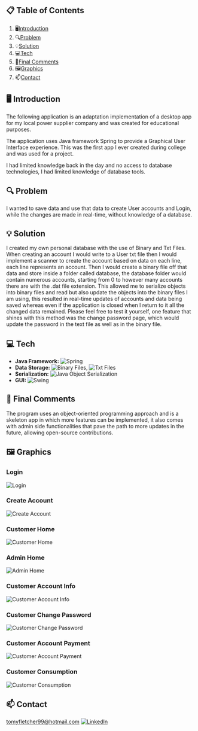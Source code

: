 ## 📋 Table of Contents

1. 🖥️[Introduction](#introduction)
2. 🔍[Problem](#problem)
3. 💡[Solution](#solution)
4. 💻[Tech](#tech)
5. 📝[Final Comments](#final-comments)
6. 🖼️[Graphics](#graphics)
7. 📫[Contact](#contact)

## <a name="introduction">🖥️ Introduction</a>

The following application is an adaptation implementation of a desktop app for my local power supplier company and was created for educational purposes.

The application uses Java framework Spring to provide a Graphical User Interface experience. This was the first app I ever created during college and was used for a project.

I had limited knowledge back in the day and no access to database technologies, I had limited knowledge of database tools.

## <a name="problem">🔍 Problem</a>

I wanted to save data and use that data to create User accounts and Login, while the changes are made in real-time, without knowledge of a database.

## <a name="solution">💡 Solution</a>

I created my own personal database with the use of Binary and Txt Files. When creating an account I would write to a User txt file then I would implement a scanner to create the account based on data on each line, each line represents an account. Then I would create a binary file off that data and store inside a folder called database, the database folder would contain numerous accounts, starting from 0 to however many accounts there are with the .dat file extension. This allowed me to serialize objects into binary files and read but also update the objects into the binary files I am using, this resulted in real-time updates of accounts and data being saved whereas even if the application is closed when I return to it all the changed data remained. Please feel free to test it yourself, one feature that shines with this method was the change password page, which would update the password in the text file as well as in the binary file.

## <a name="tech">💻 Tech</a>

- **Java Framework:** ![Spring](https://img.shields.io/badge/Spring-6DB33F?style=for-the-badge&logo=spring&logoColor=white)
- **Data Storage:** ![Binary Files](https://img.shields.io/badge/Binary%20Files-333333?style=for-the-badge&logo=File&logoColor=white), ![Txt Files](https://img.shields.io/badge/Txt%20Files-333333?style=for-the-badge&logo=File&logoColor=white)
- **Serialization:** ![Java Object Serialization](https://img.shields.io/badge/Java%20Object%20Serialization-007396?style=for-the-badge&logo=Java&logoColor=white)
- **GUI:** ![Swing](https://img.shields.io/badge/Swing-007396?style=for-the-badge&logo=Java&logoColor=white)

## <a name="final-comments">📝 Final Comments</a>

The program uses an object-oriented programming approach and is a skeleton app in which more features can be implemented, it also comes with admin side functionalities that pave the path to more updates in the future, allowing open-source contributions.

## <a name="graphics">🖼️ Graphics</a>

### <a name="login">Login</a>
![Login](Login.png)

### <a name="create-account">Create Account</a>
![Create Account](CreateAccount.png)

### <a name="customer-home">Customer Home</a>
![Customer Home](CustomerHome.png)

### <a name="admin-home">Admin Home</a>
![Admin Home](AdminHome.png)

### <a name="customer-account-info">Customer Account Info</a>
![Customer Account Info](CustomerAccountInfo.png)

### <a name="customer-change-password">Customer Change Password</a>
![Customer Change Password](ChangePassword.png)

### <a name="customer-account-payment">Customer Account Payment</a>
![Customer Account Payment](CustomerAccountPayment.png)

### <a name="customer-consumption">Customer Consumption</a>
![Customer Consumption](CustomerConsumption.png)

## <a name="contact" > 📫 Contact </a>
tomyfletcher99@hotmail.com
[![LinkedIn](https://img.shields.io/badge/-LinkedIn-0A66C2?style=flat&logo=linkedin&logoColor=white)](https://www.linkedin.com/in/tomy-romero-902476145/)
